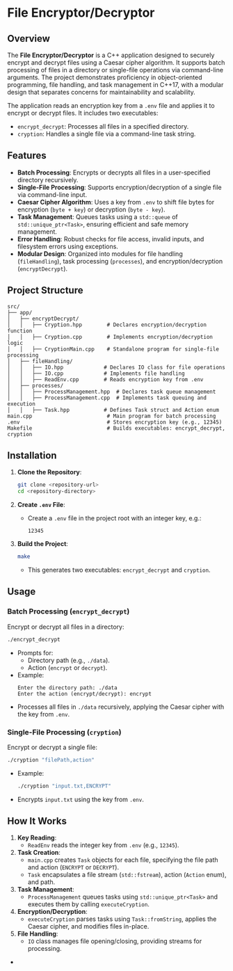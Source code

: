 # File Encryptor/Decryptor

## Overview

The **File Encryptor/Decryptor** is a C++ application designed to securely encrypt and decrypt files using a Caesar cipher algorithm. It supports batch processing of files in a directory or single-file operations via command-line arguments. The project demonstrates proficiency in object-oriented programming, file handling, and task management in C++17, with a modular design that separates concerns for maintainability and scalability.

The application reads an encryption key from a `.env` file and applies it to encrypt or decrypt files. It includes two executables:
- `encrypt_decrypt`: Processes all files in a specified directory.
- `cryption`: Handles a single file via a command-line task string.


## Features

- **Batch Processing**: Encrypts or decrypts all files in a user-specified directory recursively.
- **Single-File Processing**: Supports encryption/decryption of a single file via command-line input.
- **Caesar Cipher Algorithm**: Uses a key from `.env` to shift file bytes for encryption (`byte + key`) or decryption (`byte - key`).
- **Task Management**: Queues tasks using a `std::queue` of `std::unique_ptr<Task>`, ensuring efficient and safe memory management.
- **Error Handling**: Robust checks for file access, invalid inputs, and filesystem errors using exceptions.
- **Modular Design**: Organized into modules for file handling (`fileHandling`), task processing (`processes`), and encryption/decryption (`encryptDecrypt`).

## Project Structure

```
src/
├── app/
│   ├── encryptDecrypt/
│   │   ├── Cryption.hpp        # Declares encryption/decryption function
│   │   ├── Cryption.cpp        # Implements encryption/decryption logic
│   │   ├── CryptionMain.cpp    # Standalone program for single-file processing
│   ├── fileHandling/
│   │   ├── IO.hpp             # Declares IO class for file operations
│   │   ├── IO.cpp             # Implements file handling
│   │   ├── ReadEnv.cpp        # Reads encryption key from .env
│   ├── processes/
│   │   ├── ProcessManagement.hpp  # Declares task queue management
│   │   ├── ProcessManagement.cpp  # Implements task queuing and execution
│   │   ├── Task.hpp           # Defines Task struct and Action enum
main.cpp                        # Main program for batch processing
.env                            # Stores encryption key (e.g., 12345)
Makefile                        # Builds executables: encrypt_decrypt, cryption
```


## Installation

1. **Clone the Repository**:
   ```bash
   git clone <repository-url>
   cd <repository-directory>
   ```

2. **Create `.env` File**:
   - Create a `.env` file in the project root with an integer key, e.g.:
     ```
     12345
     ```

3. **Build the Project**:
   ```bash
   make
   ```
   - This generates two executables: `encrypt_decrypt` and `cryption`.

## Usage

### Batch Processing (`encrypt_decrypt`)
Encrypt or decrypt all files in a directory:
```bash
./encrypt_decrypt
```
- Prompts for:
  - Directory path (e.g., `./data`).
  - Action (`encrypt` or `decrypt`).
- Example:
  ```
  Enter the directory path: ./data
  Enter the action (encrypt/decrypt): encrypt
  ```
- Processes all files in `./data` recursively, applying the Caesar cipher with the key from `.env`.

### Single-File Processing (`cryption`)
Encrypt or decrypt a single file:
```bash
./cryption "filePath,action"
```
- Example:
  ```bash
  ./cryption "input.txt,ENCRYPT"
  ```
- Encrypts `input.txt` using the key from `.env`.

## How It Works

1. **Key Reading**:
   - `ReadEnv` reads the integer key from `.env` (e.g., `12345`).
2. **Task Creation**:
   - `main.cpp` creates `Task` objects for each file, specifying the file path and action (`ENCRYPT` or `DECRYPT`).
   - `Task` encapsulates a file stream (`std::fstream`), action (`Action` enum), and path.
3. **Task Management**:
   - `ProcessManagement` queues tasks using `std::unique_ptr<Task>` and executes them by calling `executeCryption`.
4. **Encryption/Decryption**:
   - `executeCryption` parses tasks using `Task::fromString`, applies the Caesar cipher, and modifies files in-place.
5. **File Handling**:
   - `IO` class manages file opening/closing, providing streams for processing.

-